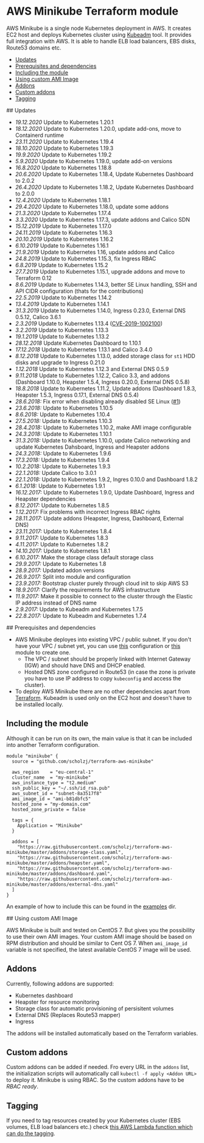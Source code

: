 # AWS Minikube Terraform module

AWS Minikube is a single node Kubernetes deployment in AWS. It creates EC2 host and deploys Kubernetes cluster using [Kubeadm](https://kubernetes.io/docs/admin/kubeadm/) tool. It provides full integration with AWS. It is able to handle ELB load balancers, EBS disks, Route53 domains etc.

<!-- TOC depthFrom:2 -->

- [Updates](#updates)
- [Prerequisites and dependencies](#prerequisites-and-dependencies)
- [Including the module](#including-the-module)
- [Using custom AMI Image](#using-custom-ami-image)
- [Addons](#addons)
- [Custom addons](#custom-addons)
- [Tagging](#tagging)

<!-- /TOC -->

## Updates

* *19.12.2020* Update to Kubernetes 1.20.1
* *18.12.2020* Update to Kubernetes 1.20.0, update add-ons, move to Containerd runtime
* *23.11.2020* Update to Kubernetes 1.19.4
* *18.10.2020* Update to Kubernetes 1.19.3
* *19.9.2020* Update to Kubernetes 1.19.2
* *5.9.2020* Update to Kubernetes 1.19.0, update add-on versions
* *16.8.2020* Update to Kubernetes 1.18.8
* *20.6.2020* Update to Kubernetes 1.18.4, Update Kubernetes Dashboard to 2.0.2
* *26.4.2020* Update to Kubernetes 1.18.2, Update Kubernetes Dashboard to 2.0.0
* *12.4.2020* Update to Kubernetes 1.18.1
* *29.4.2020* Update to Kubernetes 1.18.0, update some addons
* *21.3.2020* Update to Kubernetes 1.17.4
* *3.3.2020* Update to Kubernetes 1.17.3, update addons and Calico SDN
* *15.12.2019* Update to Kubernetes 1.17.0
* *24.11.2019* Update to Kubernetes 1.16.3
* *20.10.2019* Update to Kubernetes 1.16.2
* *6.10.2019* Update to Kubernetes 1.16.1
* *21.9.2019* Update to Kubernetes 1.16, update addons and Calico
* *24.8.2019* Update to Kubernetes 1.15.3, fix Ingress RBAC
* *6.8.2019* Update to Kubernetes 1.15.2
* *27.7.2019* Update to Kubernetes 1.15.1, upgrade addons and move to Terraform 0.12
* *8.6.2019* Update to Kubernetes 1.14.3, better SE Linux handling, SSH and API CIDR configuration (thats for the contributions)
* *22.5.2019* Update to Kubernetes 1.14.2
* *13.4.2019* Update to Kubernetes 1.14.1
* *31.3.2019* Update to Kubernetes 1.14.0, Ingress 0.23.0, External DNS 0.5.12, Calico 3.6.1
* *2.3.2019* Update to Kubernetes 1.13.4 ([CVE-2019-1002100](https://github.com/kubernetes/kubernetes/issues/74534))
* *3.2.2019* Update to Kubernetes 1.13.3
* *19.1.2019* Update to Kubernetes 1.13.2
* *28.12.2018* Update Kubernetes Dashboard to 1.10.1
* *17.12.2018* Update to Kubernetes 1.13.1 and Calico 3.4.0
* *8.12.2018* Update to Kubernetes 1.13.0, added storage class for `st1` HDD disks and upgrade to Ingress 0.21.0
* *1.12.2018* Update to Kubernetes 1.12.3 and External DNS 0.5.9
* *9.11.2018* Update to Kubernetes 1.12.2, Calico 3.3, and addons (Dashboard 1.10.0, Heapster 1.5.4, Ingress 0.20.0, External DNS 0.5.8)
* *18.8.2018* Update to Kubernetes 1.11.2, Update addons (Dashboard 1.8.3, Heapster 1.5.3, Ingress 0.17.1, External DNS 0.5.4)
* *28.6.2018:* Fix error when disabling already disabled SE Linux ([#1](https://github.com/scholzj/terraform-aws-minikube/pull/1))
* *23.6.2018:* Update to Kubernetes 1.10.5
* *8.6.2018:* Update to Kubernetes 1.10.4
* *27.5.2018:* Update to Kubernetes 1.10.3
* *28.4.2018:* Update to Kubernetes 1.10.2, make AMI image configurable
* *24.3.2018:* Update to Kubernetes 1.10.1
* *31.3.2018:* Update to Kubernetes 1.10.0, update Calico networking and update Kubernetes Dahsboard, Ingress and Heapster addons
* *24.3.2018:* Update to Kubernetes 1.9.6
* *17.3.2018:* Update to Kubernetes 1.9.4
* *10.2.2018:* Update to Kubernetes 1.9.3
* *22.1.2018:* Update Calico to 3.0.1
* *22.1.2018:* Update to Kubernetes 1.9.2, Ingres 0.10.0 and Dashboard 1.8.2
* *6.1.2018:* Update to Kubernetes 1.9.1
* *16.12.2017:* Update to Kubernetes 1.9.0, Update Dashboard, Ingress and Heapster dependencies
* *8.12.2017:* Update to Kubernetes 1.8.5
* *1.12.2017:* Fix problems with incorrect Ingress RBAC rights
* *28.11.2017:* Update addons (Heapster, Ingress, Dashboard, External DNS)
* *23.11.2017:* Update to Kubernetes 1.8.4
* *9.11.2017:* Update to Kubernetes 1.8.3
* *4.11.2017:* Update to Kubernetes 1.8.2
* *14.10.2017:* Update to Kubernetes 1.8.1
* *6.10.2017:* Make the storage class default storage class
* *29.9.2017:* Update to Kubernetes 1.8
* *28.9.2017:* Updated addon versions
* *26.9.2017:* Split into module and configuration
* *23.9.2017:* Bootstrap cluster purely through cloud init to skip AWS S3
* *18.9.2017:* Clarify the requirements for AWS infrastructure
* *11.9.2017:* Make it possible to connect to the cluster through the Elastic IP address instead of DNS name
* *2.9.2017:* Update to Kubeadm and Kubernetes 1.7.5
* *22.8.2017:* Update to Kubeadm and Kubernetes 1.7.4

## Prerequisites and dependencies

* AWS Minikube deployes into existing VPC / public subnet. If you don't have your VPC / subnet yet, you can use [this](https://github.com/scholzj/aws-vpc) configuration or [this](https://github.com/scholzj/terraform-aws-vpc) module to create one.
  * The VPC / subnet should be properly linked with Internet Gateway (IGW) and should have DNS and DHCP enabled.
  * Hosted DNS zone configured in Route53 (in case the zone is private you have to use IP address to copy `kubeconfig` and access the cluster).
* To deploy AWS Minikube there are no other dependencies apart from [Terraform](https://www.terraform.io). Kubeadm is used only on the EC2 host and doesn't have to be installed locally.

## Including the module

Although it can be run on its own, the main value is that it can be included into another Terraform configuration.

```hcl
module "minikube" {
  source = "github.com/scholzj/terraform-aws-minikube"

  aws_region    = "eu-central-1"
  cluster_name  = "my-minikube"
  aws_instance_type = "t2.medium"
  ssh_public_key = "~/.ssh/id_rsa.pub"
  aws_subnet_id = "subnet-8a3517f8"
  ami_image_id = "ami-b81dbfc5"
  hosted_zone = "my-domain.com"
  hosted_zone_private = false

  tags = {
    Application = "Minikube"
  }

  addons = [
    "https://raw.githubusercontent.com/scholzj/terraform-aws-minikube/master/addons/storage-class.yaml",
    "https://raw.githubusercontent.com/scholzj/terraform-aws-minikube/master/addons/heapster.yaml",
    "https://raw.githubusercontent.com/scholzj/terraform-aws-minikube/master/addons/dashboard.yaml",
    "https://raw.githubusercontent.com/scholzj/terraform-aws-minikube/master/addons/external-dns.yaml"
  ]
}
```

An example of how to include this can be found in the [examples](examples/) dir. 

## Using custom AMI Image

AWS Minikube is built and tested on CentOS 7. But gives you the possibility to use their own AMI images. Your custom AMI image should be based on RPM distribution and should be similar to Cent OS 7. When `ami_image_id` variable is not specified, the latest available CentOS 7 image will be used.

## Addons

Currently, following addons are supported:
* Kubernetes dashboard
* Heapster for resource monitoring
* Storage class for automatic provisioning of persisitent volumes
* External DNS (Replaces Route53 mapper)
* Ingress

The addons will be installed automatically based on the Terraform variables. 

## Custom addons

Custom addons can be added if needed. Fro every URL in the `addons` list, the initialization scripts will automatically call `kubectl -f apply <Addon URL>` to deploy it. Minikube is using RBAC. So the custom addons have to be *RBAC ready*.

## Tagging

If you need to tag resources created by your Kubernetes cluster (EBS volumes, ELB load balancers etc.) check [this AWS Lambda function which can do the tagging](https://github.com/scholzj/aws-kubernetes-tagging-lambda).
